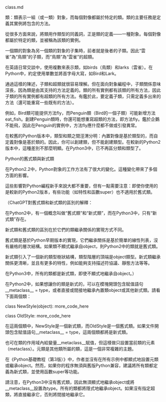 class.md

類：類表示一組（或一類）對象，而每個對像都屬於特定的類。類的主要任務是定義其實例將包含的方法。

從很多方面來說，將類用作類型的同義詞，正是類的定義——一種對象。每個對像都屬於特定的類，並被稱為該類的實例。

一個類的對象為另一個類的對象的子集時，前者就是後者的子類。因此“雲雀”為“鳥類”的子類，而“鳥類”為“雲雀”的超類。

在英語日常交談中，使用複數來表示類，如birds（鳥類）和larks（雲雀）。在Python中，約定使用單數並將首字母大寫，如Bird和Lark。

通過這樣的陳述，子類和超類就很容易理解。但在面向對象編程中，子類關係意味深長，因為類是由其支持的方法定義的。類的所有實例都有該類的所有方法，因此子類的所有實例都有超類的所有方法。有鑑於此，要定義子類，只需定義多出來的方法（還可能重寫一些既有的方法）。

例如，Bird類可能提供方法fly，而Penguin類（Bird的一個子類）可能新增方法eat_fish。創建Penguin類時，你還可能想重寫超類的方法，即方法fly。鑑於企鵝不能飛，因此在Penguin的實例中，方法fly應什麼都不做或引發異常。

在較舊的Python版本中，類型和類之間涇渭分明：內置對像是基於類型的，而自定義對像是基於類的。因此，你可以創建類，但不能創建類型。在較新的Python2版本中，這種差別不那麼明顯。在Python3中，已不再區分類和類型了。


Python的舊式類與新式類

在Python2.2中，Python對象的工作方法有了很大的變化。這種變化帶來了多個方面的影響。

這些影響對Python編程新手來說大都不重要，但有一點需要注意：即使你使用的是較新的Python2版本，有些功能（如特性和函數super）也不適用於舊式類。

（ChatGPT對舊式類和新式類的區別的解釋：

在Python2中，有一個概念叫做“舊式類”和“新式類”，而在Python3中，只有“新式類”存在。

新式類和舊式類的區別在於它們的類繼承關係的實現方式不同。

舊式類是基於Python早期版本的實現，它們繼承關係是基於簡單的線性列表，沒有嚴格的層次結構。如果類不顯式繼承自object，則Python2中的類就是舊式類。

新式類引入了一個新的類型樹狀結構，類型階層的頂端是object類型。新式類繼承關係更清晰，並且有更多的特性，例如能夠支持描述符協議、靜態方法等等。

在Python3中，所有的類都是新式類，即使不顯式地繼承自object。）

在Python2中，如果想讓你的類是新式的，可以在模塊開頭包含賦值語句__metaclass__ = type，或者直接或間接地繼承內置類object或其他新式類。請看下面兩個類：

class NewStyle(object):
    more_code_here

class OldStyle:
    more_code_here

在這兩個類中，NewStyle是一個新式類，而OldStyle是一個舊式類。如果文件開頭包含賦值語句__metaclass__ = type，這兩個類都將是新式類。

也可在類的作用域內給變量__metaclass__賦值，但這樣做只設置當前類的元素（metaclass）。元類是其他類所屬的類，這是一個非常複雜的主題。

在《Python基礎教程（第3版）》中，作者並沒有在所有示例中都顯式地設置元類或繼承object。然而，如果你的程序無須與舊版Python兼容，建議將所有類都定義為新式類，並使用函數super等功能。

請注意，在Python3中沒有舊式類，因此無須顯式地繼承object或將__metaclass__設置為type。所有的類都將隱式地繼承object。如果沒有指定超類，將直接繼承它，否則將間接地繼承它。